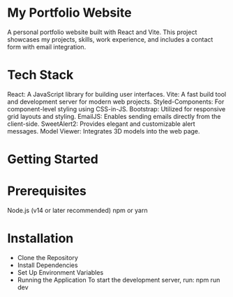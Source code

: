 # My Portfolio Website
A personal portfolio website built with React and Vite. This project showcases my projects, skills, work experience, and includes a contact form with email integration.

# Tech Stack
React: A JavaScript library for building user interfaces.
Vite: A fast build tool and development server for modern web projects.
Styled-Components: For component-level styling using CSS-in-JS.
Bootstrap: Utilized for responsive grid layouts and styling.
EmailJS: Enables sending emails directly from the client-side.
SweetAlert2: Provides elegant and customizable alert messages.
Model Viewer: Integrates 3D models into the web page.

# Getting Started
# Prerequisites
Node.js (v14 or later recommended)
npm or yarn

# Installation
- Clone the Repository
- Install Dependencies
- Set Up Environment Variables
- Running the Application
To start the development server, run:
npm run dev
